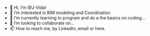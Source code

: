 - 👋 Hi, I’m @J-Vidal
- 👀 I’m interested in BIM modeling and Coordination 
- 🌱 I’m currently learning to program and do a the basics on coding...
- 💞️ I’m looking to collaborate on...
- 📫 How to reach me, by LinkedIn, email or here.

<!---
J-Vidal/J-Vidal is a ✨ special ✨ repository because its `README.md` (this file) appears on your GitHub profile.
You can click the Preview link to take a look at your changes.
--->
